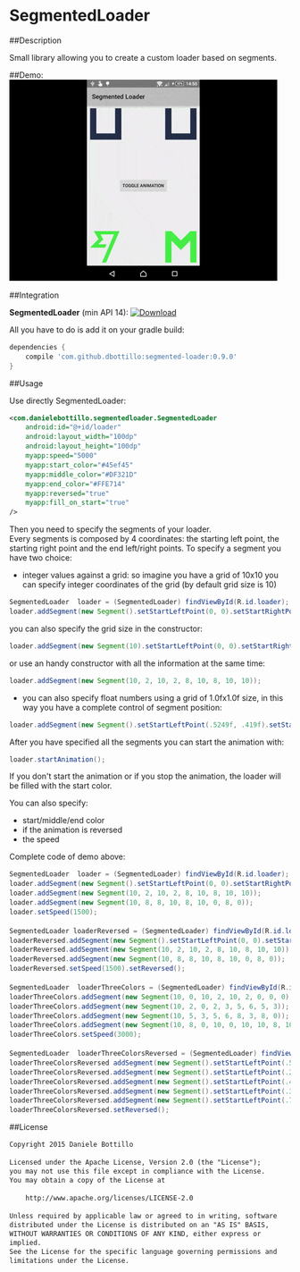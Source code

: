 # SegmentedLoader

##Description

Small library allowing you to create a custom loader based on segments.

##Demo:
![SegmentedLoader](screenshots/loader.gif)


##Integration

**SegmentedLoader** (min API 14):  [ ![Download](https://api.bintray.com/packages/dbottillo/maven/segmented-loader/images/download.svg) ](https://bintray.com/dbottillo/maven/segmented-loader/_latestVersion)

All you have to do is add it on your gradle build:

```groovy
dependencies {
    compile 'com.github.dbottillo:segmented-loader:0.9.0'
}
```

##Usage

Use directly SegmentedLoader:

```xml
<com.danielebottillo.segmentedloader.SegmentedLoader
	android:id="@+id/loader"
	android:layout_width="100dp"
	android:layout_height="100dp"
	myapp:speed="5000"
	myapp:start_color="#45ef45"
	myapp:middle_color="#DF321D"
	myapp:end_color="#FFE714"
	myapp:reversed="true"
	myapp:fill_on_start="true"
/>
```

Then you need to specify the segments of your loader. <br/>
Every segments is composed by 4 coordinates: the starting left point, the starting right point and the end left/right points. 
To specify a segment you have two choice:

- integer values against a grid: so imagine you have a grid of 10x10 you can specify integer coordinates of the grid (by default grid size is 10)

```java
SegmentedLoader  loader = (SegmentedLoader) findViewById(R.id.loader);
loader.addSegment(new Segment().setStartLeftPoint(0, 0).setStartRightPoint(2, 0).setEndRightPoint(2, 10).setEndLeftPoint(0, 10));
```

you can also specify the grid size in the constructor:

```java
loader.addSegment(new Segment(10).setStartLeftPoint(0, 0).setStartRightPoint(2, 0).setEndRightPoint(2, 10).setEndLeftPoint(0, 10));
```

or use an handy constructor with all the information at the same time:

```java
loader.addSegment(new Segment(10, 2, 10, 2, 8, 10, 8, 10, 10));
```

- you can also specify float numbers using a grid of 1.0fx1.0f size, in this way you have a complete control of segment position:

```java
loader.addSegment(new Segment().setStartLeftPoint(.5249f, .419f).setStartRightPoint(.4798f, .5239f).setEndRightPoint(.0f, .5239f).setEndLeftPoint(.25f, .419f));
```

After you have specified all the segments you can start the animation with:

```java
loader.startAnimation();
```

If you don't start the animation or if you stop the animation, the loader will be filled with the start color.

You can also specify:

- start/middle/end color
- if the animation is reversed
- the speed

Complete code of demo above:

```java
SegmentedLoader  loader = (SegmentedLoader) findViewById(R.id.loader);
loader.addSegment(new Segment().setStartLeftPoint(0, 0).setStartRightPoint(2, 0).setEndRightPoint(2, 10).setEndLeftPoint(0, 10));
loader.addSegment(new Segment(10, 2, 10, 2, 8, 10, 8, 10, 10));
loader.addSegment(new Segment(10, 8, 8, 10, 8, 10, 0, 8, 0));
loader.setSpeed(1500);

SegmentedLoader loaderReversed = (SegmentedLoader) findViewById(R.id.loader_inverted);
loaderReversed.addSegment(new Segment().setStartLeftPoint(0, 0).setStartRightPoint(2, 0).setEndRightPoint(2, 10).setEndLeftPoint(0, 10));
loaderReversed.addSegment(new Segment(10, 2, 10, 2, 8, 10, 8, 10, 10));
loaderReversed.addSegment(new Segment(10, 8, 8, 10, 8, 10, 0, 8, 0));
loaderReversed.setSpeed(1500).setReversed();

SegmentedLoader  loaderThreeColors = (SegmentedLoader) findViewById(R.id.loader_three_colors);
loaderThreeColors.addSegment(new Segment(10, 0, 10, 2, 10, 2, 0, 0, 0));
loaderThreeColors.addSegment(new Segment(10, 2, 0, 2, 3, 5, 6, 5, 3));
loaderThreeColors.addSegment(new Segment(10, 5, 3, 5, 6, 8, 3, 8, 0));
loaderThreeColors.addSegment(new Segment(10, 8, 0, 10, 0, 10, 10, 8, 10));
loaderThreeColors.setSpeed(3000);

SegmentedLoader  loaderThreeColorsReversed = (SegmentedLoader) findViewById(R.id.loader_three_colors_inverted);
loaderThreeColorsReversed addSegment(new Segment().setStartLeftPoint(.5249f, .419f).setStartRightPoint(.4798f, .5239f).setEndRightPoint(.0f, .5239f).setEndLeftPoint(.25f, .419f));
loaderThreeColorsReversed.addSegment(new Segment().setStartLeftPoint(.2602f, .419f).setStartRightPoint(.0f, .5239f).setEndRightPoint(.2775f, .25f).setEndLeftPoint(.4204f, .2615f));
loaderThreeColorsReversed.addSegment(new Segment().setStartLeftPoint(.4204f, .2641f).setStartRightPoint(.2775f, .2621f).setEndRightPoint(.1192f, .0f).setEndLeftPoint(.3268f, .0949f));
loaderThreeColorsReversed.addSegment(new Segment().setStartLeftPoint(.3268f, .1049f).setStartRightPoint(.1192f, .0f).setEndRightPoint(.94f, .0f).setEndLeftPoint(.7734f, .1049f));
loaderThreeColorsReversed.addSegment(new Segment().setStartLeftPoint(.7634f, .1049f).setStartRightPoint(.94f, .0f).setEndRightPoint(.5115f, 1.0f).setEndLeftPoint(.3801f, 1.0f));
loaderThreeColorsReversed.setReversed();
```

##License

```
Copyright 2015 Daniele Bottillo

Licensed under the Apache License, Version 2.0 (the "License");
you may not use this file except in compliance with the License.
You may obtain a copy of the License at

    http://www.apache.org/licenses/LICENSE-2.0

Unless required by applicable law or agreed to in writing, software
distributed under the License is distributed on an "AS IS" BASIS,
WITHOUT WARRANTIES OR CONDITIONS OF ANY KIND, either express or implied.
See the License for the specific language governing permissions and
limitations under the License.
```